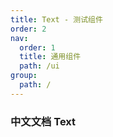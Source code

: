 ```yaml
---
title: Text - 测试组件
order: 2
nav:
  order: 1
  title: 通用组件
  path: /ui
group:
  path: /
---
```


### 中文文档 Text
